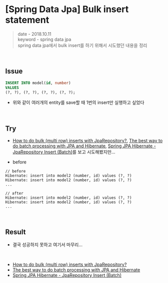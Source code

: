 # [Spring Data Jpa] Bulk insert statement
> date - 2018.10.11  
> keyword - spring data jpa  
> spring data jpa에서 bulk insert를 하기 위해서 시도했던 내용을 정리

<br>

## Issue
```sql
INSERT INTO model(id, number) 
VALUES
(?, ?), (?, ?), (?, ?), (?, ?);
```
* 위와 같이 여러개의 entity를 save할 때 1번의 insert만 실행하고 싶었다


<br>

## Try
* [How to do bulk (multi row) inserts with JpaRepository?](https://stackoverflow.com/questions/50772230/how-to-do-bulk-multi-row-inserts-with-jparepository), [The best way to do batch processing with JPA and Hibernate](https://vladmihalcea.com/the-best-way-to-do-batch-processing-with-jpa-and-hibernate/), [Spring JPA Hibernate - JpaRepository Insert (Batch)](https://clarkdo.js.org/spring/jpa/java/2017/09/14/79/)를 보고 시도해봤지만...

* before
```
// before
Hibernate: insert into model2 (number, id) values (?, ?)
Hibernate: insert into model2 (number, id) values (?, ?)
...

// after
Hibernate: insert into model2 (number, id) values (?, ?)
Hibernate: insert into model2 (number, id) values (?, ?)
...
```

<br>

## Result
* 결국 성공하지 못하고 여기서 마무리...

<br>

* [How to do bulk (multi row) inserts with JpaRepository?](https://stackoverflow.com/questions/50772230/how-to-do-bulk-multi-row-inserts-with-jparepository)
* [The best way to do batch processing with JPA and Hibernate](https://vladmihalcea.com/the-best-way-to-do-batch-processing-with-jpa-and-hibernate/)
* [Spring JPA Hibernate - JpaRepository Insert (Batch)](https://clarkdo.js.org/spring/jpa/java/2017/09/14/79/)
